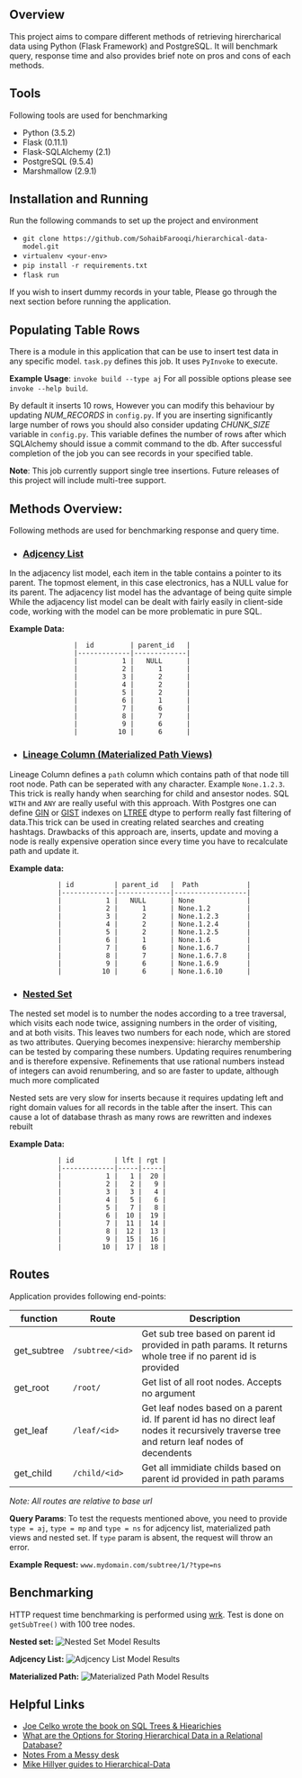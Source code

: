 ## Overview
This project aims to compare different methods of retrieving hirercharical data using Python (Flask Framework) and PostgreSQL. It will benchmark query, response time and also provides brief note on pros and cons of each methods.

## Tools
Following tools are used for benchmarking
 - Python (3.5.2)
 - Flask (0.11.1)
 - Flask-SQLAlchemy (2.1)
 - PostgreSQL (9.5.4)
 - Marshmallow (2.9.1)

## Installation and Running
Run the following commands to set up the project and environment
 
 - `git clone https://github.com/SohaibFarooqi/hierarchical-data-model.git`
 - `virtualenv <your-env>`
 - `pip install -r requirements.txt`
 - `flask run`

If you wish to insert dummy records in your table, Please go through the next section before running the application.

## Populating Table Rows
There is a module in this application that can be use to insert test data in any specific model. `task.py` defines this job. It uses `PyInvoke` to execute. 

**Example Usage**: `invoke build --type aj`
For all possible options please see `invoke --help build`.

By default it inserts 10 rows, However you can modify this behaviour by updating *NUM_RECORDS* in `config.py`. If you are inserting significantly large number of rows you should also consider updating *CHUNK_SIZE* variable in `config.py`. This variable defines the number of rows after which SQLAlchemy should issue a commit command to the db. After successful completion of the job you can see records in your specified table.

**Note**: This job currently support single tree insertions. Future releases of this project will include multi-tree support.

## Methods Overview:
Following methods are used for benchmarking response and query time.
 
 - ### [Adjcency List](https://en.wikipedia.org/wiki/Adjacency_list)

 In the adjacency list model, each item in the table contains a pointer to its parent. The topmost element, in this case electronics, has a NULL value for its parent. The adjacency list model has the advantage of being quite simple
 While the adjacency list model can be dealt with fairly easily in client-side code, working with the model can be more problematic in pure SQL.

 **Example Data:**

 					|  id         | parent_id   |
					|-------------|-------------|
					|           1 |   NULL      |
					|           2 |      1      |
					|           3 |      2      |
					|           4 |      2      |
					|           5 |      2      |
					|           6 |      1      |
					|           7 |      6      |
					|           8 |      7      |
					|           9 |      6      |
					|          10 |      6      |


 - ### [Lineage Column (Materialized Path Views)](https://medium.com/notes-from-a-messy-desk/representing-trees-in-postgresql-cbcdae419022#.6666ewmcl)

 Lineage Column defines a `path` column which contains path of that node till root node. Path can be seperated with any character. Example `None.1.2.3`. This trick is really handy when searching for child and ansestor nodes. SQL `WITH` and `ANY` are really useful with this approach. 
 With Postgres one can define [GIN](https://www.postgresql.org/docs/9.5/static/gin.html) or [GIST](https://www.postgresql.org/docs/9.5/static/gist.html) indexes on [LTREE](https://www.postgresql.org/docs/9.5/static/ltree.html) dtype to perform really fast filtering of data.This trick can be used in creating related searches and creating hashtags.
 Drawbacks of this approach are, inserts, update and moving a node is really expensive operation since every time you have to recalculate path and update it.

 **Example data:**   


				| id          | parent_id   |  Path            |
				|-------------|-------------|------------------|
				|           1 |   NULL      | None             | 
				|           2 |      1      | None.1.2         |
				|           3 |      2      | None.1.2.3       |
				|           4 |      2      | None.1.2.4       |
				|           5 |      2      | None.1.2.5       |
				|           6 |      1      | None.1.6         |
				|           7 |      6      | None.1.6.7       |
				|           8 |      7      | None.1.6.7.8     |
				|           9 |      6      | None.1.6.9       |
				|          10 |      6      | None.1.6.10      |


 - ### [Nested Set](https://en.wikipedia.org/wiki/Nested_set_model)

 The nested set model is to number the nodes according to a tree traversal, which visits each node twice, assigning numbers in the order of visiting, and at both visits. This leaves two numbers for each node, which are stored as two attributes. Querying becomes inexpensive: hierarchy membership can be tested by comparing these numbers. Updating requires renumbering and is therefore expensive. Refinements that use rational numbers instead of integers can avoid renumbering, and so are faster to update, although much more complicated

 Nested sets are very slow for inserts because it requires updating left and right domain values for all records in the table after the insert. This can cause a lot of database thrash as many rows are rewritten and indexes rebuilt

 **Example Data:**


				| id          | lft | rgt |
				|-------------|-----|-----|
				|           1 |   1 |  20 |
				|           2 |   2 |   9 |
				|           3 |   3 |   4 |
				|           4 |   5 |   6 |
				|           5 |   7 |   8 |
				|           6 |  10 |  19 |
				|           7 |  11 |  14 |
				|           8 |  12 |  13 |
				|           9 |  15 |  16 |
				|          10 |  17 |  18 |


## Routes
Application provides following end-points:

| function      | Route             | Description  |
| ------------- |-------------------|--------------|
| get_subtree   | `/subtree/<id>`   | Get sub tree based on parent id provided in path params. It returns whole tree if no parent id is provided |
| get_root      | `/root/`          | Get list of all root nodes. Accepts no argument                                                            |
| get_leaf      | `/leaf/<id>`      | Get leaf nodes based on a parent id. If parent id has no direct leaf nodes it recursively traverse tree and return leaf nodes of decendents |
| get_child     | `/child/<id>`     | Get all immidiate childs based on parent id provided in path params                                        |
*Note: All routes are relative to base url*

**Query Params**: To test the requests mentioned above, you need to provide `type = aj`, `type = mp` and `type = ns` for adjcency list, materialized path views and nested set. If `type` param is absent, the request will throw an error.

**Example Request:** `www.mydomain.com/subtree/1/?type=ns`

## Benchmarking
HTTP request time benchmarking is performed using [wrk](https://github.com/wg/wrk). Test is done on 
`getSubTree()` with 100 tree nodes. 

**Nested set:**
![Nested Set Model Results](NestedSet.png)

**Adjcency List:**
![Adjcency List Model Results](AdjcencyList.png)

**Materialized Path:**
![Materialized Path Model Results](materializedpath.png)

## Helpful Links

- [Joe Celko wrote the book on SQL Trees & Hiearichies](https://www.amazon.com/dp/1558609202/?tag=stackoverfl08-20)
- [What are the Options for Storing Hierarchical Data in a Relational Database?](http://stackoverflow.com/questions/4048151/what-are-the-options-for-storing-hierarchical-data-in-a-relational-database)
- [Notes From a Messy desk](https://medium.com/notes-from-a-messy-desk/representing-trees-in-postgresql-cbcdae419022#.6666ewmcl)
- [Mike Hillyer guides to Hierarchical-Data](http://mikehillyer.com/articles/managing-hierarchical-data-in-mysql/)
